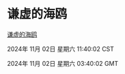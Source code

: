 # 谦虚的海鸥
[谦虚的海鸥](http://219.139.197.74:56308/qxdho/course/base/hotlink/index.php)

2024年 11月 02日 星期六 11:40:02 CST

2024年 11月 02日 星期六 03:40:02 GMT
